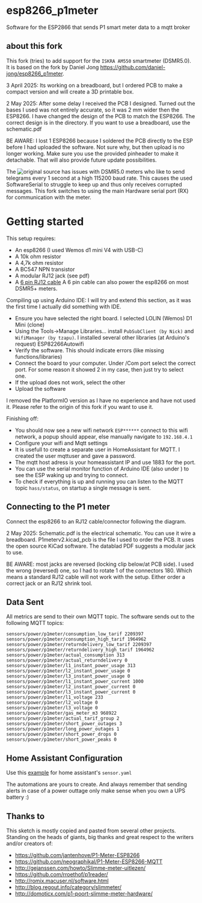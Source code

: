 # esp8266_p1meter

Software for the ESP2866 that sends P1 smart meter data to a mqtt broker

## about this fork
This fork (tries) to add support for the `ISKRA AM550` smartmeter (DSMR5.0). It is based on the fork by Daniel Jong https://github.com/daniel-jong/esp8266_p1meter.

3 April 2025: Its working on a breadboard, but I ordered PCB to make a compact version and will create a 3D printable box.

2 May 2025: After some delay I received the PCB I designed. Turned out the bases I used was not entirely accurate, so it was 2 mm wider then the ESP8266. I have changed the design of the PCB to match the ESP8266. The correct design is in the directory.
If you want to use a breadboard, use the schematic.pdf

BE AWARE: I lost 1 ESP8266 because I soldered the PCB directly to the ESP before I had uploaded the software. Not sure why, but then upload is no longer working. Make sure you use the provided pinheader to make it detachable. That will also provide future update possibilities.

The ![original source](https://github.com/fliphess/esp8266_p1meter) has issues with DSMR5.0 meters who like to send telegrams every 1 second at a high 115200 baud rate. 
This causes the used SoftwareSerial to struggle to keep up and thus only receives corrupted messages. This fork switches to using the main Hardware serial port (RX) for communication with the meter.

# Getting started
This setup requires:
- An esp8266 (I used Wemos d1 mini V4 with USB-C)
- A 10k ohm resistor
- A 4,7k ohm resistor
- A BC547 NPN transistor
- A modular RJ12 jack (see pdf)
- A [6 pin RJ12 cable](https://www.tinytronics.nl/shop/nl/kabels/adapters/rj12-naar-6-pins-dupont-jumper-adapter) A 6 pin cable can also power the esp8266 on most DSMR5+ meters.

Compiling up using Arduino IDE: 
I will try and extend this section, as it was the first time I actually did something with IDE.
- Ensure you have selected the right board. I selected LOLIN (Wemos) D1 Mini (clone)
- Using the Tools->Manage Libraries... install `PubSubClient (by Nick)` and `WifiManager (by tzapu)`. I installed several other libraries (at Arduino's request) ESP82266Autowifi
- Verify the software. This should indicate errors (like missing functions/libraries)
- Connect the board to your computer. Under <Tools>/Com port select the correct port. For some reason it showed 2 in my case, then just try to select one.
- If the upload does not work, select the other
- Upload the software

I removed the PlatformIO version as I have no experience and have not used it. Please refer to the origin of this fork if you want to use it.

Finishing off:
- You should now see a new wifi network `ESP******` connect to this wifi network, a popup should appear, else manually navigate to `192.168.4.1`
- Configure your wifi and Mqtt settings
- It is usefull to create a separate user in HomeAssistant for MQTT. I created the user mqttuser and gave a password.
- The mqtt host adress is your homeassistant IP and use 1883 for the port.
- You can use the serial monitor function of Arduino IDE (also under <Tools>) to see the ESP waking up and trying to connect.
- To check if everything is up and running you can listen to the MQTT topic `hass/status`, on startup a single message is sent.

## Connecting to the P1 meter
Connect the esp8266 to an RJ12 cable/connector following the diagram.

2 May 2025: Schematic.pdf is the electrical schematic. You can use it wire a breadboard. P1meterv2.kicad_pcb is the file I used to order the PCB.
It uses the open source KiCad software.
The datablad PDF suggests a modular jack to use.

BE AWARE: most jacks are reversed (locking clip below/at PCB side). I used the wrong (reversed) one, so I had to rotate 1 of the connectors 180. Which means a standard RJ12 cable will not work with the setup. Either order a correct jack or an RJ12 shrink tool.

## Data Sent

All metrics are send to their own MQTT topic.
The software sends out to the following MQTT topics:

```
sensors/power/p1meter/consumption_low_tarif 2209397
sensors/power/p1meter/consumption_high_tarif 1964962
sensors/power/p1meter/returndelivery_low_tarif 2209397
sensors/power/p1meter/returndelivery_high_tarif 1964962
sensors/power/p1meter/actual_consumption 313
sensors/power/p1meter/actual_returndelivery 0
sensors/power/p1meter/l1_instant_power_usage 313
sensors/power/p1meter/l2_instant_power_usage 0
sensors/power/p1meter/l3_instant_power_usage 0
sensors/power/p1meter/l1_instant_power_current 1000
sensors/power/p1meter/l2_instant_power_current 0
sensors/power/p1meter/l3_instant_power_current 0
sensors/power/p1meter/l1_voltage 233
sensors/power/p1meter/l2_voltage 0
sensors/power/p1meter/l3_voltage 0
sensors/power/p1meter/gas_meter_m3 968922
sensors/power/p1meter/actual_tarif_group 2
sensors/power/p1meter/short_power_outages 3
sensors/power/p1meter/long_power_outages 1
sensors/power/p1meter/short_power_drops 0
sensors/power/p1meter/short_power_peaks 0
```

## Home Assistant Configuration

Use this [example](https://raw.githubusercontent.com/daniel-jong/esp8266_p1meter/master/assets/p1_sensors.yaml) for home assistant's `sensor.yaml`

The automations are yours to create.
And always remember that sending alerts in case of a power outtage only make sense when you own a UPS battery :)

## Thanks to

This sketch is mostly copied and pasted from several other projects.
Standing on the heads of giants, big thanks and great respect to the writers and/or creators of:

- https://github.com/jantenhove/P1-Meter-ESP8266
- https://github.com/neographikal/P1-Meter-ESP8266-MQTT
- http://gejanssen.com/howto/Slimme-meter-uitlezen/
- https://github.com/rroethof/p1reader/
- http://romix.macuser.nl/software.html
- http://blog.regout.info/category/slimmeter/
- http://domoticx.com/p1-poort-slimme-meter-hardware/
